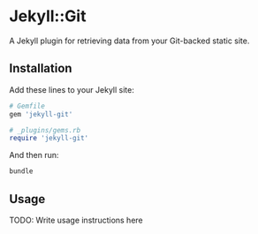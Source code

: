 # Jekyll::Git

A Jekyll plugin for retrieving data from your Git-backed static site.

## Installation

Add these lines to your Jekyll site:

```ruby
# Gemfile
gem 'jekyll-git'

# _plugins/gems.rb
require 'jekyll-git'
```

And then run:

```bash
bundle
```

## Usage

TODO: Write usage instructions here
